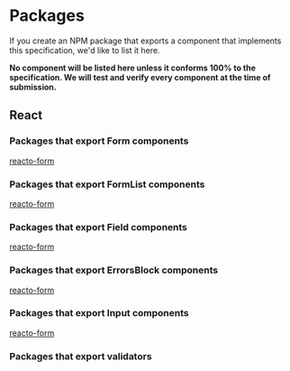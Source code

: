# Packages

If you create an NPM package that exports a component that implements this specification, we'd like to list it here.

**No component will be listed here unless it conforms 100% to the specification. We will test and verify every component at the time of submission.**

## React

### Packages that export Form components

[reacto-form](https://github.com/DairyStateDesigns/reacto-form)

### Packages that export FormList components

[reacto-form](https://github.com/DairyStateDesigns/reacto-form)

### Packages that export Field components

[reacto-form](https://github.com/DairyStateDesigns/reacto-form)

### Packages that export ErrorsBlock components

[reacto-form](https://github.com/DairyStateDesigns/reacto-form)

### Packages that export Input components

[reacto-form](https://github.com/DairyStateDesigns/reacto-form)

### Packages that export validators


